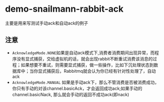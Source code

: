 # demo-snailmann-rabbit-ack

主要是用来写测试手动ack和自动ack的例子


## 注意

- `AcknowledgeMode.NONE`如果是自动ack模式下,消费者消费期间出现异常，而程序没有显式捕获，交给虚拟机的话，就会出现rabbit不断重试消费该消息的过程；如果想要不重试，则需要显式捕获，做一些操作，比如下沉处理状态到数据库中；当你显式捕获后，Rabbitmq就会认为你已经有针对性处理了，自动ack
- `AcknowledgeMode.MANUAL` 如果是手动ack下，那么不管消费是否被消费成功，你只有手动的对该channel.basicAck，才会返回成功ack;如果手动的channel.basicNack, 那么就会手动的返回不成功ack(即nack)


